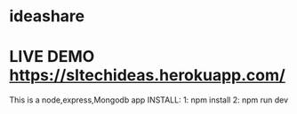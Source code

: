 # ideashare
# LIVE DEMO https://sltechideas.herokuapp.com/
This is a node,express,Mongodb app
INSTALL:
1: npm install
2: npm run dev 
